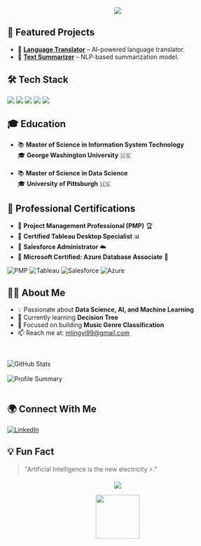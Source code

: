 <!-- Animated Banner -->
<p align="center">
  <img src="https://readme-typing-svg.herokuapp.com?color=F75C7E&size=25&center=true&vCenter=true&multiline=true&width=900&height=100&lines=🚀+Welcome+to+Summer's+GitHub+Profile!+👋;AI+%7C+Data+Scientist+%7C+Machine+Learning+Engineer%7C+PMP+%7C+BI">
</p>



<td width="65%" valign="top">
<h2>📌 Featured Projects</h2>
      <ul>
        <li>🔹 <b><a href="https://github.com/your-username/project-1">Language Translator</a></b> – AI-powered language translator.</li>
        <li>🔹 <b><a href="https://github.com/your-username/project-2">Text Summarizer</a></b> – NLP-based summarization model.</li>
      </ul>

<h2>🛠️ Tech Stack</h2>
      <p align="left">
        <img src="https://img.shields.io/badge/Python-grey?style=for-the-badge&logo=python">
        <img src="https://img.shields.io/badge/SQL-grey?style=for-the-badge&logo=mysql">
        <img src="https://img.shields.io/badge/PyTorch-grey?style=for-the-badge&logo=pytorch">
        <img src="https://img.shields.io/badge/R-grey?style=for-the-badge&logo=r">
        <img src="https://img.shields.io/badge/SAS-grey?style=for-the-badge&logo=sas">
      </p>

  <h2>🎓 Education</h2>
      <ul align="left">
        <li>📚 <b>Master of Science in Information System Technology</b><br>
          🎓 <b>George Washington University</b> 🇺🇸 <br>
        </li>
        <br>
        <li>📚 <b>Master of Science in Data Science</b><br>
          🎓 <b>University of Pittsburgh</b> 🇺🇸 <br>
        </li>
      </ul>

  <h2>📜 Professional Certifications</h2>
      <ul align="left">
        <li>📌 <b>Project Management Professional (PMP)</b> 🏆</li>
        <li>📌 <b>Certified Tableau Desktop Specialist</b> 📊</li>
        <li>📌 <b>Salesforce Administrator</b> ☁️</li>
        <li>📌 <b>Microsoft Certified: Azure Database Associate</b> 🔵</li>
      </ul>
      <p align="left">
        <img src="https://img.shields.io/badge/PMP-grey?style=for-the-badge&logo=pmipmp" alt="PMP">
        <img src="https://img.shields.io/badge/Tableau-grey?style=for-the-badge&logo=tableau" alt="Tableau">
        <img src="https://img.shields.io/badge/Salesforce-grey?style=for-the-badge&logo=salesforce" alt="Salesforce">
        <img src="https://img.shields.io/badge/Azure-grey?style=for-the-badge&logo=microsoftazure" alt="Azure">
      </p>
<h2>👨‍💻 About Me</h2>
      <ul align="left">
        <li>💡 Passionate about <b>Data Science, AI, and Machine Learning</b></li>
        <li>🌱 Currently learning <b>Decision Tree</b></li>
        <li>🎯 Focused on building <b>Music Genre Classification</b></li>
        <li>📫 Reach me at: <a href="mailto:mlingyi99@gmail.com">mlingyi99@gmail.com</a></li>
      </ul>

<br><br>
      <img src="https://github-readme-stats.vercel.app/api?username=SummerMeng&show_icons=true&theme=cats" alt="GitHub Stats">
      <br><br>
      <img src="https://github-profile-summary-cards.vercel.app/api/cards/profile-details?username=SummerMeng&theme=cats" alt="Profile Summary">
      <br><br>
      
     
  <h2>🌍 Connect With Me</h2>
  <a href="https://www.linkedin.com/in/lingyi-summer-meng-pmp-053193103/" target="_blank">
  <img src="https://img.shields.io/badge/LinkedIn-grey?style=for-the-badge&logo=linkedin" alt="LinkedIn">
  </a>



<h2>💡 Fun Fact</h2>
      <blockquote>
        "Artificial Intelligence is the new electricity ⚡."
      </blockquote>
    </td>


<!-- Animated Footer -->
<p align="center">
  <img src="https://readme-typing-svg.herokuapp.com?color=36BCF7&size=22&center=true&vCenter=true&multiline=true&width=600&height=50&lines=Thanks+for+visiting!+Have+a+great+day!+🚀">
</p>

<!-- Cool Waving Hand -->
<p align="center">
  <img src="https://raw.githubusercontent.com/innng/innng/master/assets/kyubey.gif" width="100">
</p>
